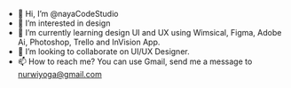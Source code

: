 - 👋 Hi, I’m @nayaCodeStudio
- 👀 I’m interested in design
- 🌱 I’m currently learning design UI and UX using Wimsical, Figma, Adobe Ai, Photoshop, Trello and InVision App.
- 💞️ I’m looking to collaborate on UI/UX Designer.
- 📫 How to reach me? You can use Gmail, send me a message to nurwiyoga@gmail.com

<!---
nayaCodeStudio/nayaCodeStudio is a ✨ special ✨ repository because its `README.md` (this file) appears on your GitHub profile.
You can click the Preview link to take a look at your changes.
--->
